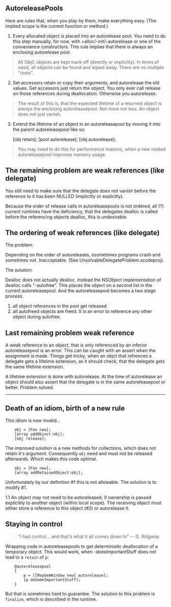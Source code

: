 ##  AutoreleasePools

Here are rules that, when you play by them, make everything easy. (The implied scope is the current function or method.)

1. Every allocated object is placed into an autorelease pool. You need to do this step manually, for now, with +alloc/-init/-autorelease or one of the convenience constructors. This rule implies that there
is always an enclosing autorelease pool. 

> All ObjC objects are kept track off (directly or implicitly). In times of 
need, all objects can be found and wiped away. There are no multiple "roots".

2. Set accessors retain or copy their arguments, and autorelease the old values. Get accessors just return the object. You only ever call release on those references during deallocation. Otherwise you autorelease.

> The result of this is, that the expected lifetime of a returned object is 
always the enclosing autoreleasepool. Not more not less. An object does not just vanish.

3. Extend the lifetime of an object in an autoreleasepool by moving it into the
parent autoreleasepool like so:

   [obj retain];
   [pool autorelease];
   [obj autorelease];

> You may need to do this for performance reasons, when a new nested autoreleasepool improves memory usage.


## The remaining problem are weak references (like delegate)

You still need to make sure that the delegate does not vanish before the 
reference to it has been NULLED (implicitly or explicitly).

Because the order of release calls in autoreleasepools is not ordered, all (?)
current runtimes have the deficiency, that the delegates dealloc is called 
before the referencing objects dealloc, this is undesirable.

## The ordering of weak references (like delegate)

The problem:

Depending on the order of autoreleases, ssometimes programs crash and sometimes
not. Inacceptable. (See UnsolvableDelegateProblem.xcodeproj).

The solution:

Dealloc does not actually dealloc. Instead the NSObject implementation of 
dealloc calls "-autofree". This places the object on a second list in the
current autoreleasepool. And the autoreleasepool becomes a two stage 
process.

1. all object references in the pool get released. 
2. all autofreed objects are freed. It is an error to reference any other object 
during autofree.


## Last remaining problem weak reference

A weak reference to an object, that is only referenced by an inferior 
autoreleasepool is an error.  This can be caught with an assert when the 
assignment is made. Things get tricky, when an objct that refrences a delegate
gets a lifetime extension, as it should check, that the delegate gets the same
lifetime extension.

A lifetime extension is done with autorelease. At the time of autorelease an
object should also assert that the delegate is in the same autoreleasepool or 
better. Problem solved.

----

## Death of an idiom, birth of a new rule

This idiom is now invalid...

~~~ 
    obj = [Foo new];
    [array addObject:obj];
    [obj release];
~~~

The improved solution is a new methods for collections, which does not retain it's argument. Consequently `obj` need and must not be released afterwards. Which makes this code optimal. 

~~~
    obj = [Foo new];
    [array addRetainedObject:obj];
~~~

Unfortunately by our definition #1 this is not allowable. The solution is to modify #1.

1.1 An object may not need to be autoreleased, if ownership is passed explicitily to another object (within local scope). The receiving object must either store a reference to this object (#2) or autorelease it.



## Staying in control

> "I had control... and that's what it all comes down to" -- G. Ridgway

Wrapping code in autoreleasepools to get deterministic deallocation of a temporary object. This would work, when -doesImportantStuff does not lead to a `retain` of `p`:

~~~
    @autoreleasepool
    {
        p = [[MaybeAWindow new] autorelease];
        [p doSomeImportantStuff];
    }
~~~

But that is sometimes hard to guarantee. The solution to this problem is `finalize`, which is described in the runtime.